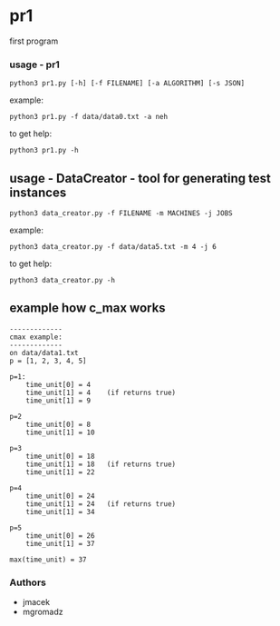 # pr1

first program

### usage - pr1

```
python3 pr1.py [-h] [-f FILENAME] [-a ALGORITHM] [-s JSON]
```

example:

```
python3 pr1.py -f data/data0.txt -a neh
```

to get help:
```
python3 pr1.py -h
```

## usage - DataCreator - tool for generating test instances

```
python3 data_creator.py -f FILENAME -m MACHINES -j JOBS
```

example:

```
python3 data_creator.py -f data/data5.txt -m 4 -j 6
```

to get help:
```
python3 data_creator.py -h
```

## example how c_max works

    -------------
    cmax example: 
    -------------
    on data/data1.txt
    p = [1, 2, 3, 4, 5]

    p=1:
        time_unit[0] = 4
        time_unit[1] = 4    (if returns true)
        time_unit[1] = 9

    p=2 
        time_unit[0] = 8
        time_unit[1] = 10

    p=3 
        time_unit[0] = 18
        time_unit[1] = 18   (if returns true)
        time_unit[1] = 22

    p=4 
        time_unit[0] = 24
        time_unit[1] = 24   (if returns true)
        time_unit[1] = 34

    p=5 
        time_unit[0] = 26
        time_unit[1] = 37

    max(time_unit) = 37

### Authors

* jmacek
* mgromadz
